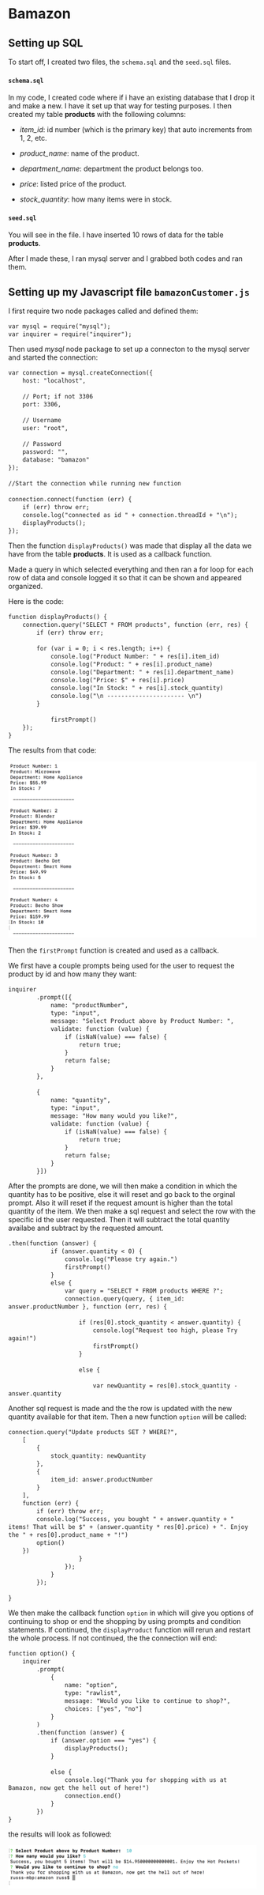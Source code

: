 # Bamazon 

## Setting up SQL

To start off, I created two files, the `schema.sql` and the `seed.sql` files.

#### `schema.sql`

In my code, I created code where if i have an existing database that I drop it and make a new. I have it set up that way for testing purposes. I then created my table **products** with the following columns:

- *item_id*: id number (which is the primary key) that auto increments from 1, 2, etc.

- *product_name*: name of the product.

- *department_name*: department the product belongs too.

- *price*: listed price of the product.

- *stock_quantity*: how many items were in stock.


#### `seed.sql`

You will see in the file. I have inserted 10 rows of data for the table **products**. 

After I made these, I ran mysql server and I grabbed both codes and ran them.


## Setting up my Javascript file `bamazonCustomer.js`

I first require two node packages called and defined them:

    var mysql = require("mysql");
    var inquirer = require("inquirer");

Then used *mysql* node package to set up a connecton to the mysql server and started the connection:

```
var connection = mysql.createConnection({
	host: "localhost",

	// Port; if not 3306
	port: 3306,

	// Username
	user: "root",

	// Password
	password: "",
	database: "bamazon"
});

//Start the connection while running new function

connection.connect(function (err) {
	if (err) throw err;
	console.log("connected as id " + connection.threadId + "\n");
	displayProducts();
});

```
Then the function `displayProducts()` was made that display all the data we have from the table **products**. It is used as a callback function.

Made a query in which selected everything and then ran a for loop for each row of data and console logged it so that it can be shown and appeared organized.

Here is the code:

```
function displayProducts() {
	connection.query("SELECT * FROM products", function (err, res) {
		if (err) throw err;

		for (var i = 0; i < res.length; i++) {
			console.log("Product Number: " + res[i].item_id)
			console.log("Product: " + res[i].product_name)
			console.log("Department: " + res[i].department_name)
			console.log("Price: $" + res[i].price)
			console.log("In Stock: " + res[i].stock_quantity)
			console.log("\n ---------------------- \n")
		}

			firstPrompt()
	});
}
```

The results from that code:

![Example 1](/images/example1.png)


Then the `firstPrompt` function is created and used as a callback. 

We first have a couple prompts being used for the user to request the product by id and how many they want:

```
inquirer
		.prompt([{
			name: "productNumber",
			type: "input",
			message: "Select Product above by Product Number: ",
			validate: function (value) {
				if (isNaN(value) === false) {
					return true;
				}
				return false;
			}
		},

		{
			name: "quantity",
			type: "input",
			message: "How many would you like?",
			validate: function (value) {
				if (isNaN(value) === false) {
					return true;
				}
				return false;
			}
		}])

```

After the prompts are done, we will then make a condition in which the quantity has to be positive, else it will reset and go back to the orginal prompt. Also it will reset if the request amount is higher than the total quantity of the item. We then make a sql request and select the row with the specific id the user requested. Then it will subtract the total quantity availabe and subtract by the requested amount.

```
.then(function (answer) {
			if (answer.quantity < 0) {
				console.log("Please try again.")
				firstPrompt()
			}
			else {
				var query = "SELECT * FROM products WHERE ?";
				connection.query(query, { item_id: answer.productNumber }, function (err, res) {

					if (res[0].stock_quantity < answer.quantity) {
						console.log("Request too high, please Try again!")
						firstPrompt()
					}

					else {

						var newQuantity = res[0].stock_quantity - answer.quantity
```

Another sql request is made and the the row is updated with the new quantity available for that item. Then a new function `option` will be called:

```
connection.query("Update products SET ? WHERE?",
	[
		{
			stock_quantity: newQuantity
		},
		{
			item_id: answer.productNumber
		}
	],
	function (err) {
		if (err) throw err;
		console.log("Success, you bought " + answer.quantity + " items! That will be $" + (answer.quantity * res[0].price) + ". Enjoy the " + res[0].product_name + "!")
		option()
	})
					}
				});
			}
		});

}
```

We then make the callback function `option` in which will give you options of continuing to shop or end the shopping by using prompts and condition statements. If continued, the `displayProduct` function will rerun and restart the whole process. If not continued, the the connection will end:

```
function option() {
	inquirer
		.prompt(
			{
				name: "option",
				type: "rawlist",
				message: "Would you like to continue to shop?",
				choices: ["yes", "no"]
			}
		)
		.then(function (answer) {
			if (answer.option === "yes") {
				displayProducts();
			}

			else {
				console.log("Thank you for shopping with us at Bamazon, now get the hell out of here!")
				connection.end()
			}
		})
}

```

the results will look as followed:

![Example 2](/images/example2.png)
